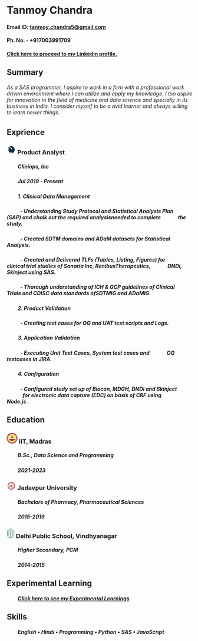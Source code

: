 # **Tanmoy Chandra**

#### Email ID: tanmoy.chandra5@gmail.com                     

#### Ph. No. - +917003991709

#### [Click here to proceed to my Linkedin profile.](linkedin.com/in/tanmoy-chandra-23045b119)
 
## Summary

###### As a SAS programmer, I aspire to work in a firm with a professional work driven environment where I can utilize and apply my knowledge. I too aspire for innovation in the field of medicine and data science and specially in its business in India. I consider myself to be a avid learner and always willing to learn newer things.

## Exprience

### ![](/image/cliniops1.png) Product Analyst
##### &nbsp;&nbsp;&nbsp;&nbsp;&nbsp;&nbsp;&nbsp;&nbsp; Cliniops, Inc
##### &nbsp;&nbsp;&nbsp;&nbsp;&nbsp;&nbsp;&nbsp;&nbsp; Jul 2019 - Present
##### &nbsp;&nbsp;&nbsp;&nbsp;&nbsp;&nbsp;&nbsp;&nbsp; 1. Clinical Data Management
##### &nbsp;&nbsp;&nbsp;&nbsp;&nbsp;&nbsp;&nbsp;&nbsp;&nbsp;&nbsp; - Understanding Study Protocol and Statistical Analysis Plan &nbsp;&nbsp;&nbsp;&nbsp;&nbsp;&nbsp;&nbsp;&nbsp;&nbsp;&nbsp;&nbsp;&nbsp; (SAP) and chalk out the required analysisneeded to complete &nbsp;&nbsp;&nbsp;&nbsp;&nbsp;&nbsp;&nbsp;&nbsp;&nbsp;&nbsp;&nbsp;&nbsp; the study.
##### &nbsp;&nbsp;&nbsp;&nbsp;&nbsp;&nbsp;&nbsp;&nbsp;&nbsp;&nbsp; -  Created SDTM domains and ADaM datasets for Statistical &nbsp;&nbsp;&nbsp;&nbsp;&nbsp;&nbsp;&nbsp;&nbsp;&nbsp;&nbsp;&nbsp;&nbsp; Analysis.
##### &nbsp;&nbsp;&nbsp;&nbsp;&nbsp;&nbsp;&nbsp;&nbsp;&nbsp;&nbsp; -  Created and Delivered TLFs (Tables, Listing, Figures) for &nbsp;&nbsp;&nbsp;&nbsp;&nbsp;&nbsp;&nbsp;&nbsp;&nbsp;&nbsp;&nbsp;&nbsp; clinical trial studies of Sanaria Inc, RenibusTherapeutics, &nbsp;&nbsp;&nbsp;&nbsp;&nbsp;&nbsp;&nbsp;&nbsp;&nbsp;&nbsp;&nbsp;&nbsp; DNDi, Skinject using SAS.
##### &nbsp;&nbsp;&nbsp;&nbsp;&nbsp;&nbsp;&nbsp;&nbsp;&nbsp;&nbsp; -  Thorough understanding of ICH & GCP guidelines of Clinical &nbsp;&nbsp;&nbsp;&nbsp;&nbsp;&nbsp;&nbsp;&nbsp;&nbsp;&nbsp;&nbsp;&nbsp; Trials and CDISC data standards ofSDTMIG and ADaMIG.
##### &nbsp;&nbsp;&nbsp;&nbsp;&nbsp;&nbsp;&nbsp;&nbsp; 2. Product Validation
##### &nbsp;&nbsp;&nbsp;&nbsp;&nbsp;&nbsp;&nbsp;&nbsp;&nbsp;&nbsp; -  Creating test cases for OQ and UAT test scripts and Logs.
##### &nbsp;&nbsp;&nbsp;&nbsp;&nbsp;&nbsp;&nbsp;&nbsp; 3. Application Validation
##### &nbsp;&nbsp;&nbsp;&nbsp;&nbsp;&nbsp;&nbsp;&nbsp;&nbsp;&nbsp; -  Executing Unit Test Cases, System test cases and &nbsp;&nbsp;&nbsp;&nbsp;&nbsp;&nbsp;&nbsp;&nbsp;&nbsp;&nbsp;&nbsp;&nbsp; OQ testcases in JIRA.
##### &nbsp;&nbsp;&nbsp;&nbsp;&nbsp;&nbsp;&nbsp;&nbsp; 4. Configuration
##### &nbsp;&nbsp;&nbsp;&nbsp;&nbsp;&nbsp;&nbsp;&nbsp;&nbsp;&nbsp; -  Configured study set up of Biocon, MDGH, DNDi and Skinject &nbsp;&nbsp;&nbsp;&nbsp;&nbsp;&nbsp;&nbsp;&nbsp;&nbsp;&nbsp;&nbsp;&nbsp; for electronic data capture (EDC) on basis of CRF using &nbsp;&nbsp;&nbsp;&nbsp;&nbsp;&nbsp;&nbsp;&nbsp;&nbsp;&nbsp;&nbsp;&nbsp; Node.js .

## Education

### ![](/image/iitm.png) IIT, Madras
##### &nbsp;&nbsp;&nbsp;&nbsp;&nbsp;&nbsp;&nbsp;&nbsp; B.Sc., Data Science and Programming
##### &nbsp;&nbsp;&nbsp;&nbsp;&nbsp;&nbsp;&nbsp;&nbsp; 2021-2023

### ![](/image/jU.png) Jadavpur University
##### &nbsp;&nbsp;&nbsp;&nbsp;&nbsp;&nbsp;&nbsp;&nbsp; Bachelors of Pharmacy, Pharmaceutical Sciences
##### &nbsp;&nbsp;&nbsp;&nbsp;&nbsp;&nbsp;&nbsp;&nbsp; 2015-2019


### ![](/image/dps.png) Delhi Public School, Vindhyanagar
##### &nbsp;&nbsp;&nbsp;&nbsp;&nbsp;&nbsp;&nbsp;&nbsp; Higher Secondary, PCM
##### &nbsp;&nbsp;&nbsp;&nbsp;&nbsp;&nbsp;&nbsp;&nbsp; 2014-2015

## Experimental Learning
##### &nbsp;&nbsp;&nbsp;&nbsp;&nbsp;&nbsp;&nbsp;&nbsp; [Click here to see my Experimental Learnings](https://sites.google.com/student.onlinedegree.iitm.ac.in/tanmoy-chandra/classes/statistics-ii)


## Skills
##### &nbsp;&nbsp;&nbsp;&nbsp;&nbsp;&nbsp;&nbsp;&nbsp; English • Hindi • Programming • Python • SAS • JavaScript





